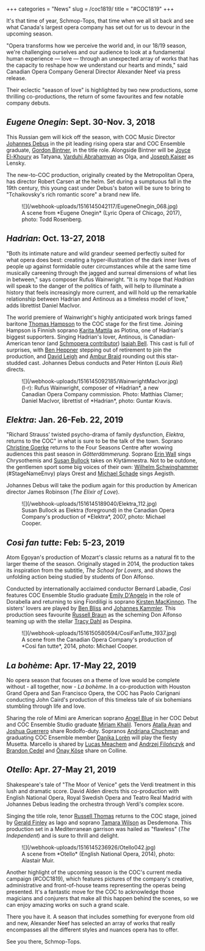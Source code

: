 +++
categories = "News"
slug = /coc1819/
title = "#COC1819"
+++

It's that time of year, Schmop-Tops, that time when we all sit back and see what Canada's largest opera company has set out for us to devour in the upcoming season. 

"Opera transforms how we perceive the world and, in our 18/19 season, we're challenging ourselves and our audience to look at a fundamental human experience — love — through an unexpected array of works that has the capacity to reshape how we understand our hearts and minds," said Canadian Opera Company General Director Alexander Neef via press release.

Their eclectic "season of love" is highlighted by two new productions, some thrilling co-productions, the return of some favourites and few notable company debuts. 

## *Eugene Onegin*: Sept. 30-Nov. 3, 2018

This Russian gem will kick off the season, with COC Music Director [Johannes Debus](/scene/people/johannes-debus/) in the pit leading rising opera star and COC Ensemble graduate, [Gordon Bintner](/scene/people/gordon-bintner/), in the title role. Alongside Bintner will be [Joyce El-Khoury](/scene/people/joyce-el-khoury/) as Tatyana, [Varduhi Abrahamyan](/scene/people/varduhi-abrahamyan/) as Olga, and [Joseph Kaiser](/scene/people/joseph-kaiser/) as Lensky.

The new-to-COC production, originally created by the Metropolitan Opera, has director Robert Carsen at the helm. Set during a sumptuous fall in the 19th century, this young cast under Debus's baton will be sure to bring to "Tchaikovsky's rich romantic score" a brand new life. 

<figure data-type="image">
![](/webhook-uploads/1516145042117/EugeneOnegin_068.jpg)
<figcaption>A scene from *Eugene Onegin* (Lyric Opera of Chicago, 2017), photo: Todd Rosenberg.</figcaption>
</figure>

## *Hadrian*: Oct. 13-27, 2018

"Both its intimate nature and wild grandeur seemed perfectly suited for what opera does best: creating a hyper-illustration of the dark inner lives of people up against formidable outer circumstances while at the same time musically careening through the jagged and surreal dimensions of what lies in between," says composer Rufus Wainwright. "It is my hope that *Hadrian* will speak to the danger of the politics of faith, will help to illuminate a history that feels increasingly more current, and will hold up the remarkable relationship between Hadrian and Antinous as a timeless model of love," adds librettist Daniel MacIvor.
 
The world premiere of Wainwright's highly anticipated work brings famed baritone [Thomas Hampson](/scene/people/thomas-hampson/) to the COC stage for the first time. Joining Hampson is Finnish soprano [Karita Mattila](/scene/people/karita-mattila/) as Plotina, one of Hadrian's biggest supporters. Singing Hadrian's lover, Antinous, is Canadian-American tenor (and [Schmopera contributor](/authors/isaiah-bell/)) [Isaiah Bell](/scene/people/isaiah-bell/). This cast is full of surprises, with [Ben Heppner](/scene/people/ben-heppner/) stepping out of retirement to join the production, and [David Leigh](/scene/people/david-leigh/) and [Ambur Braid](/scene/people/ambur-braid/) rounding out this star-studded cast. Johannes Debus conducts and Peter Hinton (*Louis Riel*) directs. 

<figure data-type="image">
![](/webhook-uploads/1516145092185/WainwrightMacIvor.jpg)
<figcaption>(l-r): Rufus Wainwright, composer of *Hadrian*, a new Canadian Opera Company commission. Photo: Matthias Clamer; Daniel MacIvor, librettist of *Hadrian*, photo: Guntar Kravis.
</figcaption>
</figure>

## *Elektra*: Jan. 26-Feb. 22, 2019

"Richard Strauss’ twisted psycho-drama of family dysfunction, *Elektra*, returns to the COC" in what is sure to be the talk of the town. Soprano [Christine Goerke](/talking-with-singers-christine-goerke/) returns to the Four Seasons Centre after wowing audiences this past season in *Götterdämmerung*. Soprano [Erin Wall](/scene/people/erin-wall/) sings Chrysothemis and [Susan Bullock](/scene/people/susan-bullock/) takes on Klytämnestra. Not to be outdone, the gentlemen sport some big voices of their own: [Wilhelm Schwinghammer](/scene/people/wilhelm-schwinghammer/) (#StageNameEnvy) plays Orest and [Michael Schade](/scene/people/michael-schade/) sings Aegisth. 

Johannes Debus will take the podium again for this production by American director James Robinson (*The Elixir of Love*). 

<figure data-type="image">
![](/webhook-uploads/1516145189040/Elektra_112.jpg)
<figcaption>Susan Bullock as Elektra (foreground) in the Canadian Opera Company's production of *Elektra*, 2007, photo: Michael Cooper.</figcaption>
</figure>

## *Così fan tutte*: Feb: 5-23, 2019

Atom Egoyan's production of Mozart's classic returns as a natural fit to the larger theme of the season. Originally staged in 2014, the production takes its inspiration from the subtitle, *The School for Lovers*, and shows the unfolding action being studied by students of Don Alfonso. 

Conducted by internationally acclaimed conductor Bernard Labadie, *Così* features COC Ensemble Studio graduate [Emily D'Angelo](/scene/people/emily-dangelo/) in the role of Dorabella and returning to sing Fiordiligi is soprano [Kirsten MacKinnon](/scene/people/kirsten-mackinnon/). The sisters' lovers are played by [Ben Bliss](/scene/people/ben-bliss/) and [Johannes Kammler](/scene/people/johannes-kammler/). This production sees favourite [Russell Braun](/scene/people/russell-braun/) as the scheming Don Alfonso teaming up with the stellar [Tracy Dahl](/scene/people/tracy-dahl/) as Despina. 

<figure data-type="image">
 ![](/webhook-uploads/1516150580594/CosiFanTutte_1937.jpg)
<figcaption>A scene from the Canadian Opera Company's production of *Così fan tutte*, 2014, photo: Michael Cooper.</figcaption>
</figure>

## *La bohème*: Apr. 17-May 22, 2019

No opera season that focuses on a theme of love would be complete without - all together, now - *La bohème*. In a co-production with Houston Grand Opera and San Francisco Opera, the COC has Paolo Carignani conducting John Caird's production of this timeless tale of six bohemians stumbling through life and love. 

Sharing the role of Mimì are American soprano [Angel Blue](/spotlight-on-angel-blue/) in her COC Debut and COC Ensemble Studio graduate [Miriam Khalil](/scene/people/miriam-khalil/). Tenors [Atalla Ayan](/scene/people/atalla-ayan/) and [Joshua Guerrero](/scene/people/joshua-guerrero/) share Rodolfo-duty. Sopranos [Andriana Chuchman](/scene/people/andriana-chuchman/) and graduating COC Ensemble member [Danika Lorèn](/spotlight-on-danika-loren/) will play the fiesty Musetta. Marcello is shared by [Lucas Meachem](/scene/people/lucas-meachem/) and [Andrzej Filończyk](/scene/people/andrzej-filonczki/) and [Brandon Cedel](/scene/people/brandon-cedel/) and [Önay Köse](/scene/people/onay-kose/) share on Colline. 

## *Otello*: Apr. 27-May 21, 2019

Shakespeare's tale of "The Moor of Venice" gets the Verdi treatment in this lush and dramatic score. David Alden directs this co-production with English National Opera, Royal Swedish Opera and Teatro Real Madrid with Johannes Debus leading the orchestra through Verdi's complex score. 

Singing the title role, tenor [Russell Thomas](/talking-with-singers-russell-thomas/) returns to the COC stage, joined by [Gerald Finley](/scene/people/gerald-finley/) as Iago and soprano [Tamara Wilson](/scene/people/tamara-wilson/) as Desdemona. This production set in a Mediterranean garrison was hailed as "flawless" (*The Independent*) and is sure to thrill and delight. 

<figure data-type="image">
![](/webhook-uploads/1516145236926/Otello042.jpg)
<figcaption>A scene from *Otello* (English National Opera, 2014), photo: Alastair Muir.</figcaption>
</figure>

Another highlight of the upcoming season is the COC's current media campaign (#COC1819), which features pictures of the company's creative, administrative and front-of-house teams representing the operas being presented. It's a fantastic move for the COC to acknowledge those magicians and conjurers that make all this happen behind the scenes, so we can enjoy amazing works on such a grand scale. 

There you have it. A season that includes something for everyone from old and new, Alexander Neef has selected an array of works that really encompasses all the different styles and nuances opera has to offer. 

See you there, Schmop-Tops.
